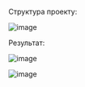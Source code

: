 Структура проекту:

![image](https://github.com/SteveKSV/Java-Labs/assets/113126311/f6740ae4-8bb4-4848-8d43-5a6dcd8a6862)

Результат:

![image](https://github.com/SteveKSV/Java-Labs/assets/113126311/5013ca83-e95d-4ed8-b037-fb4916bd4f32)

![image](https://github.com/SteveKSV/Java-Labs/assets/113126311/44a8b13a-2130-4117-a265-7750ddddb81e)

